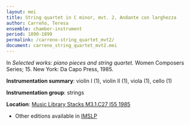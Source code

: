 ```yaml
---
layout: mei
title: String quartet in C minor, mvt. 2, Andante con larghezza
author: Carreño, Teresa
ensemble: chamber-instrument
period: 1890-1899
permalink: /carreno-string_quartet_mvt2/
document: carreno_string_quartet_mvt2.mei
---
```


In *Selected works: piano pieces and string quartet.* Women Composers Series; 15. New York: Da Capo Press, 1985.

**Instrumentation summary**: violin I (1), violin II (1), viola (1), cello (1) 

**Instrumentation group**: strings 

**Location**: <a href="https://tufts-primo.hosted.exlibrisgroup.com/permalink/f/bnf7qa/01TUN_ALMA21106777390003851" target="_blank">Music Library Stacks M3.1.C27 I55 1985</a>
- Other editions available in <a href="https://imslp.org/wiki/String_Quartet_(Carre%C3%B1o%2C_Teresa)" target="_blank">IMSLP</a>
